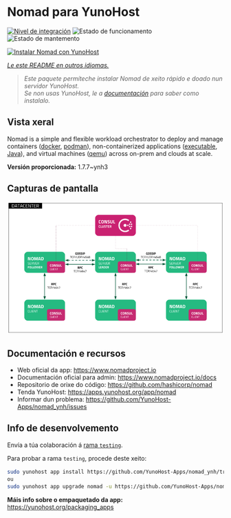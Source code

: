 <!--
NOTA: Este README foi creado automáticamente por <https://github.com/YunoHost/apps/tree/master/tools/readme_generator>
NON debe editarse manualmente.
-->

# Nomad para YunoHost

[![Nivel de integración](https://dash.yunohost.org/integration/nomad.svg)](https://ci-apps.yunohost.org/ci/apps/nomad/) ![Estado de funcionamento](https://ci-apps.yunohost.org/ci/badges/nomad.status.svg) ![Estado de mantemento](https://ci-apps.yunohost.org/ci/badges/nomad.maintain.svg)

[![Instalar Nomad con YunoHost](https://install-app.yunohost.org/install-with-yunohost.svg)](https://install-app.yunohost.org/?app=nomad)

*[Le este README en outros idiomas.](./ALL_README.md)*

> *Este paquete permíteche instalar Nomad de xeito rápido e doado nun servidor YunoHost.*  
> *Se non usas YunoHost, le a [documentación](https://yunohost.org/install) para saber como instalalo.*

## Vista xeral

Nomad is a simple and flexible workload orchestrator to deploy and manage containers ([docker](https://www.nomadproject.io/docs/drivers/docker.html), [podman](https://www.nomadproject.io/docs/drivers/podman)), non-containerized applications ([executable](https://www.nomadproject.io/docs/drivers/exec.html), [Java](https://www.nomadproject.io/docs/drivers/java)), and virtual machines ([qemu](https://www.nomadproject.io/docs/drivers/qemu.html)) across on-prem and clouds at scale.


**Versión proporcionada:** 1.7.7~ynh3

## Capturas de pantalla

![Captura de pantalla de Nomad](./doc/screenshots/assets.png)

## Documentación e recursos

- Web oficial da app: <https://www.nomadproject.io>
- Documentación oficial para admin: <https://www.nomadproject.io/docs>
- Repositorio de orixe do código: <https://github.com/hashicorp/nomad>
- Tenda YunoHost: <https://apps.yunohost.org/app/nomad>
- Informar dun problema: <https://github.com/YunoHost-Apps/nomad_ynh/issues>

## Info de desenvolvemento

Envía a túa colaboración á [rama `testing`](https://github.com/YunoHost-Apps/nomad_ynh/tree/testing).

Para probar a rama `testing`, procede deste xeito:

```bash
sudo yunohost app install https://github.com/YunoHost-Apps/nomad_ynh/tree/testing --debug
ou
sudo yunohost app upgrade nomad -u https://github.com/YunoHost-Apps/nomad_ynh/tree/testing --debug
```

**Máis info sobre o empaquetado da app:** <https://yunohost.org/packaging_apps>
